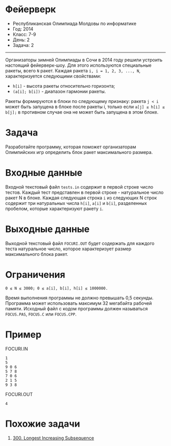 # Фейерверк
* Республиканская Олимпиада Молдовы по информатике
* Год: 2014
* Класс: 7-9
* День: 2
* Задача: 2

---

Организаторы зимней Олимпиады в Сочи в 2014 году решили устроить настоящий фейерверк-шоу. 
Для этого используются специальные ракеты, всего `N` ракет. 
Каждая ракета `i, i = 1, 2, 3, ..., N`, характеризуется следующими свойствами:
* `h[i]` - высота ракеты относительно горизонта;
* `(a[i]; b[i])` - диапазон гармонии ракеты.

Ракеты формируются в блоки по следующему признаку:
ракета `j < i` может быть запущена в блоке после ракеты i, только если `a[j] ≤ h[i] ≤ b[j];` в противном случае она не может быть запущена в этом блоке.

# Задача 
Разработайте программу, которая поможет организаторам Олимпийских игр определить блок ракет максимального размера.

# Входные данные 
Входной текстовый файл `tests.in` содержит в первой строке число тестов. Каждый тест представлен в первой строке -  натуральное число ракет N в блоке. 
Каждая следующая строка `i` из следующих N строк содержит три натуральных числа `h[i]`, `a[i]` и `b[i]`, 
разделенных пробелом, которые характеризуют ракету `i`.

# Выходные данные 
Выходной текстовый файл `FOCURI.OUT` будет содержать для каждого теста натуральное число, 
которое характеризует размер максимального блока ракет.

# Ограничения
`0 ≤ N ≤ 3000; 0 ≤ a[i], b[i], h[i] ≤ 1000000.` 

Время выполнения программы не должно превышать 0,5 секунды. 
Программа может использовать максимум 32 мегабайта рабочей памяти. 
Исходный файл с кодом программы должен называться `FOCUS.PAS`, `FOCUS.C` или `FOCUS.CPP`.

# Пример

FOCURI.IN

``` 
1
5
9 0 6
5 7 8
7 0 6
2 1 5
9 3 8
```

FOCURI.OUT
```
4
```

# Похожие задачи
1. [300. Longest Increasing Subsequence](https://leetcode.com/problems/longest-increasing-subsequence/)
